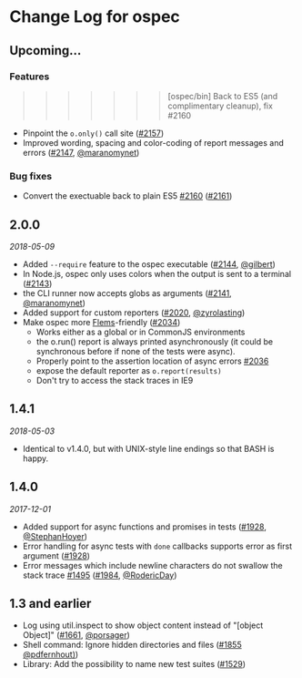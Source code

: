 # Change Log for ospec


## Upcoming...
<!-- Add new lines here. Version number will be decided later -->
### Features
>>>>>>> [ospec/bin] Back to ES5 (and complimentary cleanup), fix #2160
- Pinpoint the `o.only()` call site ([#2157](https://github.com/MithrilJS/mithril.js/pull/2157))
- Improved wording, spacing and color-coding of report messages and errors ([#2147](https://github.com/MithrilJS/mithril.js/pull/2147), [@maranomynet](https://github.com/maranomynet))

### Bug fixes
- Convert the exectuable back to plain ES5 [#2160](https://github.com/MithrilJS/mithril.js/issues/2160) ([#2161](https://github.com/MithrilJS/mithril.js/pull/2161))


## 2.0.0
_2018-05-09_
- Added `--require` feature to the ospec executable ([#2144](https://github.com/MithrilJS/mithril.js/pull/2144), [@gilbert](https://github.com/gilbert))
- In Node.js, ospec only uses colors when the output is sent to a terminal ([#2143](https://github.com/MithrilJS/mithril.js/pull/2143))
- the CLI runner now accepts globs as arguments ([#2141](https://github.com/MithrilJS/mithril.js/pull/2141), [@maranomynet](https://github.com/maranomynet))
- Added support for custom reporters ([#2020](https://github.com/MithrilJS/mithril.js/pull/2020), [@zyrolasting](https://github.com/zyrolasting))
- Make ospec more [Flems](https://flems.io)-friendly ([#2034](https://github.com/MithrilJS/mithril.js/pull/2034))
    - Works either as a global or in CommonJS environments
    - the o.run() report is always printed asynchronously (it could be synchronous before if none of the tests were async).
    - Properly point to the assertion location of async errors [#2036](https://github.com/MithrilJS/mithril.js/issues/2036)
    - expose the default reporter as `o.report(results)`
    - Don't try to access the stack traces in IE9



## 1.4.1
_2018-05-03_
- Identical to v1.4.0, but with UNIX-style line endings so that BASH is happy.



## 1.4.0
_2017-12-01_
- Added support for async functions and promises in tests ([#1928](https://github.com/MithrilJS/mithril.js/pull/1928), [@StephanHoyer](https://github.com/StephanHoyer))
- Error handling for async tests with `done` callbacks supports error as first argument ([#1928](https://github.com/MithrilJS/mithril.js/pull/1928))
- Error messages which include newline characters do not swallow the stack trace [#1495](https://github.com/MithrilJS/mithril.js/issues/1495) ([#1984](https://github.com/MithrilJS/mithril.js/pull/1984), [@RodericDay](https://github.com/RodericDay))



## 1.3 and earlier 
- Log using util.inspect to show object content instead of "[object Object]" ([#1661](https://github.com/MithrilJS/mithril.js/issues/1661), [@porsager](https://github.com/porsager))
- Shell command: Ignore hidden directories and files ([#1855](https://github.com/MithrilJS/mithril.js/pull/1855) [@pdfernhout)](https://github.com/pdfernhout))
- Library: Add the possibility to name new test suites ([#1529](https://github.com/MithrilJS/mithril.js/pull/1529))



